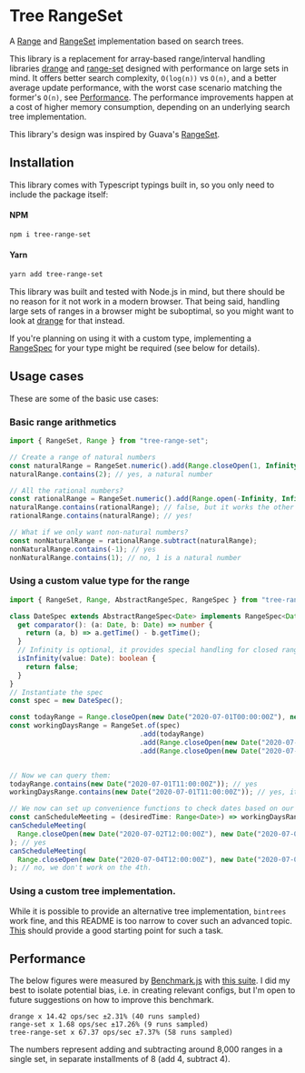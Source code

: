 # Tree RangeSet

A [Range](https://jtalk.github.io/tree-range-set/classes/_range_.range.html) and 
[RangeSet](https://jtalk.github.io/tree-range-set/classes/_range_set_.rangeset.html) 
implementation based on search trees. 

This library is a replacement for array-based range/interval handling libraries [drange](https://www.npmjs.com/package/drange) 
and [range-set](https://www.npmjs.com/package/range-set) designed with performance on large sets in mind.
It offers better search complexity, `O(log(n))` vs `O(n)`, and a better average update performance, with the worst case 
scenario matching the former's `O(n)`, see [Performance](#performance). The performance improvements happen at a cost of higher memory consumption,
depending on an underlying search tree implementation.

This library's design was inspired by Guava's [RangeSet](https://guava.dev/releases/23.0/api/docs/com/google/common/collect/RangeSet.html).

## Installation

This library comes with Typescript typings built in, so you only need to include the package itself:

#### NPM
```bash
npm i tree-range-set
```

#### Yarn
```bash
yarn add tree-range-set
```

This library was built and tested with Node.js in mind, but there should be no reason for it not work in a modern browser.
That being said, handling large sets of ranges in a browser might be suboptimal, so you might want to look at 
[drange](https://www.npmjs.com/package/drange) for that instead.

If you're planning on using it with a custom type, implementing 
a [RangeSpec](https://jtalk.github.io/tree-range-set/interfaces/_range_spec_.rangespec.html) 
for your type might be required (see below for details).

## Usage cases

These are some of the basic use cases:

### Basic range arithmetics

```typescript
import { RangeSet, Range } from "tree-range-set";

// Create a range of natural numbers
const naturalRange = RangeSet.numeric().add(Range.closeOpen(1, Infinity));
naturalRange.contains(2); // yes, a natural number

// All the rational numbers?
const rationalRange = RangeSet.numeric().add(Range.open(-Infinity, Infinity));
naturalRange.contains(rationalRange); // false, but it works the other way around:
rationalRange.contains(naturalRange); // yes!

// What if we only want non-natural numbers?
const nonNaturalRange = rationalRange.subtract(naturalRange);
nonNaturalRange.contains(-1); // yes
nonNaturalRange.contains(1); // no, 1 is a natural number
```

### Using a custom value type for the range

```typescript
import { RangeSet, Range, AbstractRangeSpec, RangeSpec } from "tree-range-set";

class DateSpec extends AbstractRangeSpec<Date> implements RangeSpec<Date> {
  get comparator(): (a: Date, b: Date) => number {
    return (a, b) => a.getTime() - b.getTime();
  }
  // Infinity is optional, it provides special handling for closed ranges enclosed by infinity 
  isInfinity(value: Date): boolean {
    return false;
  }
}
// Instantiate the spec
const spec = new DateSpec();

const todayRange = Range.closeOpen(new Date("2020-07-01T00:00:00Z"), new Date("2020-07-02T00:00:00Z"), spec);
const workingDaysRange = RangeSet.of(spec)
                                .add(todayRange)
                                .add(Range.closeOpen(new Date("2020-07-02T00:00:00Z"), new Date("2020-07-02T00:00:00Z"), spec))
                                .add(Range.closeOpen(new Date("2020-07-05T00:00:00Z"), new Date("2020-07-05T00:00:00Z"), spec));


// Now we can query them:
todayRange.contains(new Date("2020-07-01T11:00:00Z")); // yes
workingDaysRange.contains(new Date("2020-07-01T11:00:00Z")); // yes, it's a working day

// We now can set up convenience functions to check dates based on our ranges:
const canScheduleMeeting = (desiredTime: Range<Date>) => workingDaysRange.contains(desiredTime);
canScheduleMeeting(
  Range.closeOpen(new Date("2020-07-02T12:00:00Z"), new Date("2020-07-02T13:00:00Z"), spec)
); // yes
canScheduleMeeting(
  Range.closeOpen(new Date("2020-07-04T12:00:00Z"), new Date("2020-07-04T13:00:00Z"), spec)
); // no, we don't work on the 4th.
```

### Using a custom tree implementation.

While it is possible to provide an alternative tree implementation, `bintrees` work fine, and this README is
too narrow to cover such an advanced topic. [This](https://jtalk.github.io/tree-range-set/modules/_range_set_tree_.html) 
should provide a good starting point for such a task.
  
## <a name="performance"></a> Performance

The below figures were measured by [Benchmark.js](https://benchmarkjs.com) 
with [this suite](https://github.com/Jtalk/tree-range-set/blob/master/src/range-set.perf.ts). 
I did my best to isolate potential bias, i.e. in creating relevant configs, but I'm open
to future suggestions on how to improve this benchmark. 

```
drange x 14.42 ops/sec ±2.31% (40 runs sampled)
range-set x 1.68 ops/sec ±17.26% (9 runs sampled)
tree-range-set x 67.37 ops/sec ±7.37% (58 runs sampled)
```

The numbers represent adding and subtracting around 8,000 ranges in a single set, in separate installments of 8 (add 4, subtract 4).
